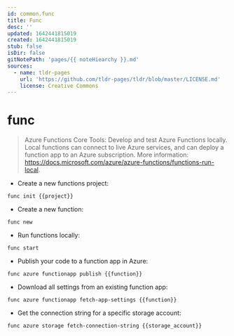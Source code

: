 ```yaml
---
id: common.func
title: Func
desc: ''
updated: 1642441815019
created: 1642441815019
stub: false
isDir: false
gitNotePath: 'pages/{{ noteHiearchy }}.md'
sources:
  - name: tldr-pages
    url: 'https://github.com/tldr-pages/tldr/blob/master/LICENSE.md'
    license: Creative Commons
---
```

# func

> Azure Functions Core Tools: Develop and test Azure Functions locally.
> Local functions can connect to live Azure services, and can deploy a function app to an Azure subscription.
> More information: <https://docs.microsoft.com/azure/azure-functions/functions-run-local>.

- Create a new functions project:

`func init {{project}}`

- Create a new function:

`func new`

- Run functions locally:

`func start`

- Publish your code to a function app in Azure:

`func azure functionapp publish {{function}}`

- Download all settings from an existing function app:

`func azure functionapp fetch-app-settings {{function}}`

- Get the connection string for a specific storage account:

`func azure storage fetch-connection-string {{storage_account}}`

